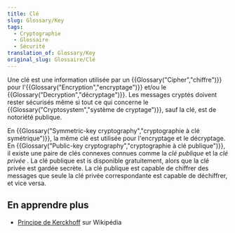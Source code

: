 ```yaml
---
title: Clé
slug: Glossary/Key
tags:
  - Cryptographie
  - Glossaire
  - Sécurité
translation_of: Glossary/Key
original_slug: Glossaire/Clé
---
```

Une clé est une information utilisée par un {{Glossary("Cipher","chiffre")}} pour l'{{Glossary("Encryption","encryptage")}} et/ou le {{Glossary("Decryption","décryptage")}}. Les messages cryptés doivent rester sécurisés même si tout ce qui concerne le {{Glossary("Cryptosystem","système de cryptage")}}, sauf la clé, est de notoriété publique.

En {{Glossary("Symmetric-key cryptography","cryptographie à clé symétrique")}}, la même clé est utilisée pour l'encryptage et le décryptage. En {{Glossary("Public-key cryptography","cryptographie à clé publique")}}, il existe une paire de clés connexes connues comme la _clé publique_ et la _clé privée_ . La clé publique est is disponible gratuitement, alors que la clé privée est gardée secrète. La clé publique est capable de chiffrer des messages que seule la clé privée correspondante est capable de déchiffrer, et vice versa.

## En apprendre plus

- [Principe de Kerckhoff](https://fr.wikipedia.org/wiki/Principe_de_Kerckhoffs) sur Wikipédia
